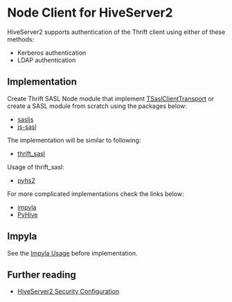 # Node Client for HiveServer2
	
HiveServer2 supports authentication of the Thrift client using either of these methods:

* Kerberos authentication
* LDAP authentication

## Implementation

Create Thrift SASL Node module that implement [TSaslClientTransport](https://github.com/apache/thrift/blob/master/lib/java/src/org/apache/thrift/transport/TSaslClientTransport.java) or create a SASL module from scratch using the packages below:

* [sasljs](https://github.com/nikhilm/sasljs)
* [js-sasl](https://github.com/jaredhanson/js-sasl)

The implementation will be similar to following:

* [thrift_sasl](https://github.com/cloudera/thrift_sasl)

Usage of thrift_sasl:

* [pyhs2](https://github.com/BradRuderman/pyhs2)

For more complicated implementations check the links below:

* [impyla](https://github.com/cloudera/impyla)
* [PyHive](https://github.com/dropbox/PyHive)

## Impyla

See the [Impyla Usage](http://blog.cloudera.com/blog/2014/04/a-new-python-client-for-impala/) before implementation.

## Further reading

* [HiveServer2 Security Configuration](http://www.cloudera.com/documentation/enterprise/5-2-x/topics/cdh_sg_hiveserver2_security.html)
